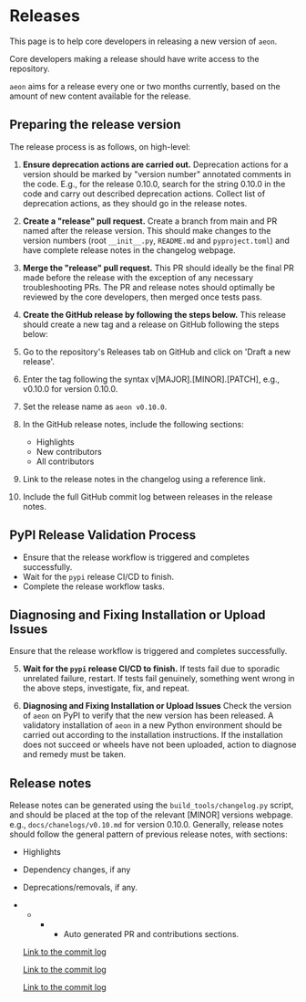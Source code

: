 # Releases

This page is to help core developers in releasing a new version of `aeon`.

Core developers making a release should have write access to the repository.

`aeon` aims for a release every one or two months currently, based on the amount of
new content available for the release.

## Preparing the release version

The release process is as follows, on high-level:

1. __Ensure deprecation actions are carried out.__
  Deprecation actions for a version should be marked by "version number" annotated
  comments in the code. E.g., for the release 0.10.0, search for the string 0.10.0 in
  the code and carry out described deprecation actions. Collect list of deprecation
  actions, as they should go in the release notes.

2. __Create a "release" pull request.__
  Create a branch from main and PR named after the release version. This should make
  changes to the version numbers (root `__init__.py`, `README.md` and `pyproject.toml`)
  and have complete release notes in the changelog webpage.

3. __Merge the "release" pull request.__
  This PR should ideally be the final PR made before the release with the exception of
  any necessary troubleshooting PRs. The PR and release notes should optimally be
  reviewed by the core developers, then merged once tests pass.

4. __Create the GitHub release by following the steps below.__
  This release should create a new tag and a release on GitHub following the steps below:
1. Go to the repository's Releases tab on GitHub and click on 'Draft a new release'.
2. Enter the tag following the syntax v[MAJOR].[MINOR].[PATCH], e.g., v0.10.0 for version 0.10.0.
3. Set the release name as `aeon v0.10.0`.
4. In the GitHub release notes, include the following sections:
   - Highlights
   - New contributors
   - All contributors
5. Link to the release notes in the changelog using a reference link.
6. Include the full GitHub commit log between releases in the release notes.

## PyPI Release Validation Process

- Ensure that the release workflow is triggered and completes successfully.
- Wait for the ``pypi`` release CI/CD to finish.
- Complete the release workflow tasks.

## Diagnosing and Fixing Installation or Upload Issues

Ensure that the release workflow is triggered and completes successfully.

5. __Wait for the ``pypi`` release CI/CD to finish.__
  If tests fail due to sporadic unrelated failure, restart. If tests fail genuinely,
  something went wrong in the above steps, investigate, fix, and repeat.

6. __Diagnosing and Fixing Installation or Upload Issues__
  Check the version of `aeon` on PyPI to verify that the new version has been released. A validatory installation of `aeon` in a new Python environment
  should be carried out according to the installation instructions. If the installation
  does not succeed or wheels have not been uploaded, action to diagnose and remedy must
  be taken.

## Release notes

Release notes can be generated using the `build_tools/changelog.py` script, and should
be placed at the top of the relevant [MINOR] versions webpage. e.g.,
`docs/chanelogs/v0.10.md` for version 0.10.0. Generally, release notes should follow the
general pattern of previous release notes, with sections:

- Highlights
- Dependency changes, if any
- Deprecations/removals, if any.
- - - - Auto generated PR and contributions sections.

  [Link to the commit log](commit_log_link)

  [Link to the commit log](commit_log_link)

  [Link to the commit log](commit_log_link)
